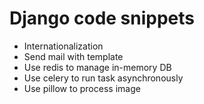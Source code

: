 # Django code snippets

- Internationalization
- Send mail with template
- Use redis to manage in-memory DB
- Use celery to run task asynchronously
- Use pillow to process image
